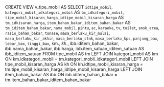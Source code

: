 >
CREATE VIEW v_tipe_mobil AS
SELECT 
`idtipe_mobil`, 
`kategori_mobil_idkategori_mobil` AS `tm_idkategori_mobil`, 
`tipe_mobil_kisaran_harga_idtipe_mobil_kisaran_harga` AS `tm_idkisaran_harga`, 
`item_bahan_bakar_iditem_bahan_bakar` AS `tm_iditem_bahan_bakar`, 
`nama_mobil`, 
`pintu`, 
`ac`, 
`karaoke`, 
`tv`, 
`toilet`, 
`smok_area`, 
`rasio_bahan_bakar`, 
`tonase`, 
`masa_berlaku_kir_mulai`, 
`masa_berlaku_kir_akhir`, 
`masa_berlaku_stnk`, 
`masa_berlaku_kps`, 
`panjang_bax`, 
`lebar_bax`, 
`tinggi_bax`,
km.*,
kh.*,
ibb.iditem_bahan_bakar,
ibb.nama_bahan_bakar,
ibb.harga,
ibb.item_satuan_iditem_satuan AS ibb_iditem_satuan
FROM tipe_mobil AS tm
LEFT JOIN kategori_mobil AS km ON km.idkategori_mobil = tm.kategori_mobil_idkategori_mobil
LEFT JOIN tipe_mobil_kisaran_harga AS kh ON kh.idtipe_mobil_kisaran_harga = tm.tipe_mobil_kisaran_harga_idtipe_mobil_kisaran_harga
LEFT JOIN item_bahan_bakar AS ibb ON ibb.iditem_bahan_bakar = tm.item_bahan_bakar_iditem_bahan_bakar
>
